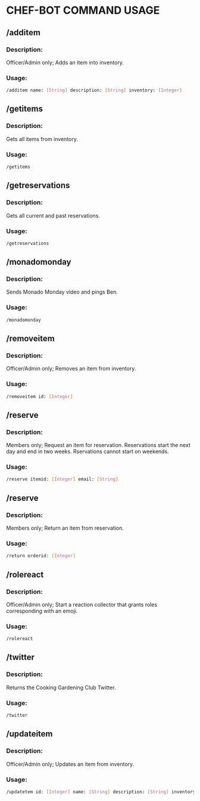 # CHEF-BOT COMMAND USAGE

## \/additem
### Description:
Officer/Admin only; Adds an item into inventory.
### Usage:
```sh
/additem name: [String] description: [String] inventory: [Integer]
```
## \/getitems
### Description:
Gets all items from inventory.
### Usage:
```sh
/getitems
```
## \/getreservations
### Description:
Gets all current and past reservations.
### Usage:
```sh
/getreservations
```
## \/monadomonday
### Description:
Sends Monado Monday video and pings Ben.
### Usage:
```sh
/monadomonday
```
## \/removeitem
### Description:
Officer/Admin only; Removes an item from inventory.
### Usage:
```sh
/removeitem id: [Integer]
```
## \/reserve
### Description:
Members only; Request an item for reservation. Reservations start the next day and end in two weeks. Rservations cannot start on weekends.
### Usage:
```sh
/reserve itemid: [Integer] email: [String]
```
## \/reserve
### Description:
Members only; Return an item from reservation. 
### Usage:
```sh
/return orderid: [Integer]
```
## \/rolereact
### Description:
Officer/Admin only; Start a reaction collector that grants roles corresponding with an emoji.
### Usage:
```sh
/rolereact
```
## \/twitter
### Description:
Returns the Cooking Gardening Club Twitter.
### Usage:
```sh
/twitter
```
## \/updateitem
### Description:
Officer/Admin only; Updates an item from inventory.
### Usage:
```sh
/updatetem id: [Integer] name: [String] description: [String] inventory: [Integer]
```
